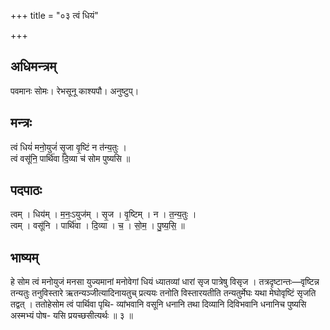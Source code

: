 +++
title = "०३ त्वं धियं"

+++
## अधिमन्त्रम्
पवमानः सोमः। रेभसूनू काश्यपौ। अनुष्टुप्।

## मन्त्रः
त्वं धियं॑ मनो॒युजं॑ सृ॒जा वृ॒ष्टिं न त॑न्य॒तुः ।  
त्वं वसू॑नि॒ पार्थि॑वा दि॒व्या च॑ सोम पुष्यसि ॥

## पदपाठः
त्वम् । धिय॑म् । म॒नः॒ऽयुज॑म् । सृ॒ज । वृ॒ष्टिम् । न । त॒न्य॒तुः ।  
त्वम् । वसू॑नि । पार्थि॑वा । दि॒व्या । च॒ । सो॒म॒ । पु॒ष्य॒सि॒ ॥

## भाष्यम्
हे सोम त्वं मनोयुजं मनसा युज्यमानां मनोवेगां धियं ध्यातव्यां धारां सृज पात्रेषु विसृज । तत्रदृष्टान्तः—वृष्टिन्न तन्यतुः तनुविस्तारे ऋतन्यञ्जीत्यादिनायतुच् प्रत्ययः तनोति विस्तारयतीति तन्यतुर्मेघः यथा मेघोवृष्टिं सृजति तद्वत् । ततोहेसोम त्वं पार्थिवा पृथि- व्यांभवानि वसूनि धनानि तथा दिव्यानि दिविभवानि धनानिच पुष्यसि अस्मभ्यं पोष- यसि प्रयच्छसीत्यर्थः ॥ ३ ॥